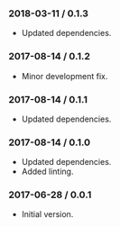 ### 2018-03-11 / 0.1.3

* Updated dependencies.

### 2017-08-14 / 0.1.2

* Minor development fix.

### 2017-08-14 / 0.1.1

* Updated dependencies.

### 2017-08-14 / 0.1.0

* Updated dependencies.
* Added linting.

### 2017-06-28 / 0.0.1

* Initial version.
